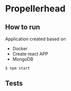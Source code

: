 # Propellerhead

## How to run
Application created based on
- Docker
- Create react APP
- MongoDB

```
$ npm start
```

## Tests
